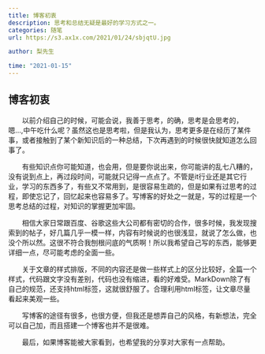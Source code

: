 ```yaml
---
title: 博客初衷
description: 思考和总结无疑是最好的学习方式之一。
categories: 随笔
url: https://s3.ax1x.com/2021/01/24/sbjqtU.jpg

author: 梨先生

time: "2021-01-15"
---
```


## 博客初衷

&emsp;&emsp;以前介绍自己的时候，可能会说，我善于思考，的确，思考是会思考的，嗯...,中午吃什么呢？虽然这也是思考啦，但是我认为，思考更多是在经历了某件事，或者接触到了某个新知识后的一种总结，下次再遇到的时候很快就知道怎么回事了。

&emsp;&emsp;有些知识点你可能知道，也会用，但是要你说出来，你可能讲的乱七八糟的，没有说到点上，再过段时间，可能就只记得一点点了。不管是it行业还是其它行业，学习的东西多了，有些又不常用到，是很容易生疏的，但是如果有过思考的过程，即使忘记了，回忆起来也容易多了。写博客的好处之一就是，写的过程是一个思考总结的过程，对知识的掌握更加牢固。

&emsp;&emsp;相信大家日常跟百度、谷歌这些大公司都有密切的合作，很多时候，我发现搜索到的帖子，好几篇几乎一模一样，内容有时候说的也很浅显，就说了怎么做，也没个所以然。这很不符合我刨根问底的气质啊！所以我希望自己写的东西，能够更详细一点，尽可能考虑的全面一些。

&emsp;&emsp;关于文章的样式排版，不同的内容还是做一些样式上的区分比较好，全篇一个样式，代码跟文字没有差别，代码也没有缩进，看的好难受。MarkDown除了有自己的规范，还支持html标签，这就很舒服了。合理利用html标签，让文章尽量看起来美观一些。

&emsp;&emsp;写博客的途径有很多，也很方便，但我还是想弄自己的风格，有新想法，完全可以自己加，而且搭建一个博客也并不是很难。

&emsp;&emsp;最后，如果博客能被大家看到，也希望我的分享对大家有一点帮助。



